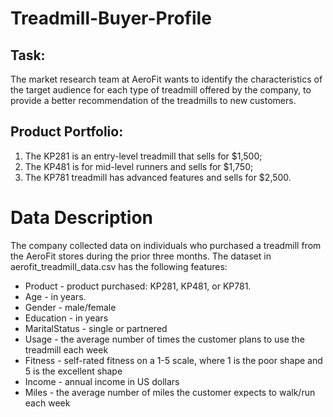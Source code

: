 # Treadmill-Buyer-Profile

## Task: 
The market research team at AeroFit wants to identify the characteristics of the target audience for each type of treadmill offered by the company, to provide a better recommendation of the treadmills to new customers.

## Product Portfolio:
1) The KP281 is an entry-level treadmill that sells for $1,500;
2) The KP481 is for mid-level runners and sells for $1,750;
3) The KP781 treadmill has advanced features and sells for $2,500.

# Data Description

The company collected data on individuals who purchased a treadmill from the AeroFit stores during the prior three months. The dataset in aerofit_treadmill_data.csv has the following features:

* Product - product purchased: KP281, KP481, or KP781.
* Age - in years.
* Gender - male/female
* Education - in years
* MaritalStatus - single or partnered
* Usage - the average number of times the customer plans to use the treadmill each week
* Fitness - self-rated fitness on a 1-5 scale, where 1 is the poor shape and 5 is the excellent shape
* Income - annual income in US dollars
* Miles - the average number of miles the customer expects to walk/run each week

